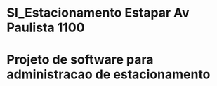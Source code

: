 # SI_Estacionamento Estapar Av Paulista 1100
# Projeto de software para administracao de estacionamento
